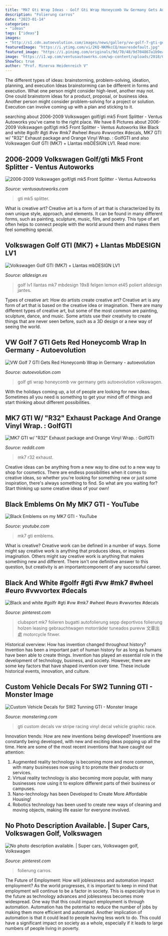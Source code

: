 ```yaml
---
title: "Mk7 Gti Wrap Ideas - Golf Gti Wrap Honeycomb Vw Germany Gets Autoevolution Volkswagen"
description: "Folierung carros"
date: "2023-01-14"
categories:
- "ideas"
tags: ["ideas"]
images:
- "http://s1.cdn.autoevolution.com/images/news/gallery/vw-golf-7-gti-gets-red-honeycomb-wrap-in-germany-photo-gallery_12.jpg"
featuredImage: "https://i.ytimg.com/vi/2KQ-NKMkcCQ/maxresdefault.jpg"
featured_image: "https://i.pinimg.com/originals/9d/70/48/9d704867a1b9eac152554d197b526a97.jpg"
image: "https://i1.wp.com/ventusautoworks.com/wp-content/uploads/2018/05/36606399_10155872261473795_4718894977730478080_n.jpg?fit=800,574&amp;ssl=1"
ShowToc: true
author: "Prof. Minerva Heidenreich V"
---
```



The different types of ideas: brainstorming, problem-solving, ideation, planning, and execution
Ideas brainstorming can be different in forms and execution. What one person might consider high-level, another may not. One could brainstorm ideas for a product, proposal, or business idea. Another person might consider problem-solving for a project or solution. Execution can involve coming up with a plan and sticking to it.

	

		
searching about 2006-2009 Volkswagen golf/gti mk5 Front Splitter - Ventus Autoworks you've came to the right place. We have 8 Pictures about 2006-2009 Volkswagen golf/gti mk5 Front Splitter - Ventus Autoworks like Black and white #golfr #gti #vw #mk7 #wheel #euro #vwvortex #decals, MK7 GTI w/ &quot;R32&quot; Exhaust package and Orange Vinyl Wrap. : GolfGTI and also Volkswagen Golf GTI (MK7) + Llantas mbDESIGN LV1. Read more:
		
    
## 2006-2009 Volkswagen Golf/gti Mk5 Front Splitter - Ventus Autoworks

<img loading=lazy src="https://i1.wp.com/ventusautoworks.com/wp-content/uploads/2018/05/36606399_10155872261473795_4718894977730478080_n.jpg?fit=800,574&amp;ssl=1" onerror="this.onerror=null;this.src='https://tse1.mm.bing.net/th?id=OIP.nZB8QDFQ9BCMoXUz62qjgQHaFU&amp;pid=15.1';" alt="2006-2009 Volkswagen golf/gti mk5 Front Splitter - Ventus Autoworks">

_Source: ventusautoworks.com_

>gti mk5 splitter. 

	

What is creative art?
Creative art is a form of art that is characterized by its own unique style, approach, and elements. It can be found in many different forms, such as painting, sculpture, music, film, and poetry. This type of art often helps to connect people with the world around them and makes them feel something special.

    
## Volkswagen Golf GTI (MK7) + Llantas MbDESIGN LV1

<img loading=lazy src="https://alldesign.es/wp-content/uploads/2016/01/Llantas-mbDESIGN-LV1-19x8.5-VW-Golf-GTI-MK7-VII-7-Negro-Jantes-Wheels-01.jpg" onerror="this.onerror=null;this.src='https://tse4.mm.bing.net/th?id=OIP.OpYW39nItj0Kg0c_6g9awgHaEH&amp;pid=15.1';" alt="Volkswagen Golf GTI (MK7) + Llantas mbDESIGN LV1">

_Source: alldesign.es_

>golf lv1 llantas mk7 mbdesign 19x8 felgen lemon et45 poliert alldesign jantes. 

	

Types of creative art: How do artists create creative art?
Creative art is any form of art that is based on the creative idea or imagination. There are many different types of creative art, but some of the most common are painting, sculpture, dance, and music. Some artists use their creativity to create things that are never seen before, such as a 3D design or a new way of seeing the world.

    
## VW Golf 7 GTI Gets Red Honeycomb Wrap In Germany - Autoevolution

<img loading=lazy src="http://s1.cdn.autoevolution.com/images/news/gallery/vw-golf-7-gti-gets-red-honeycomb-wrap-in-germany-photo-gallery_12.jpg" onerror="this.onerror=null;this.src='https://tse4.mm.bing.net/th?id=OIP.4NmeNJYQrl7Qa-dcEs6RIgHaE7&amp;pid=15.1';" alt="VW Golf 7 GTI Gets Red Honeycomb Wrap in Germany - autoevolution">

_Source: autoevolution.com_

>golf gti wrap honeycomb vw germany gets autoevolution volkswagen. 

	

With the holidays coming up, a lot of people are looking for new ideas. Sometimes all you need is something to get your mind off of things and start thinking about different possibilities. 

    
## MK7 GTI W/ &quot;R32&quot; Exhaust Package And Orange Vinyl Wrap. : GolfGTI

<img loading=lazy src="https://external-preview.redd.it/ZgDvM5wVr3cj8ZJq6Lh8o4XGLLI1SnSFYDlzsh7NpXc.jpg?auto=webp&amp;s=16ee3dca1dfab27b92d59e89cdff3c1ae5bd3342" onerror="this.onerror=null;this.src='https://tse2.mm.bing.net/th?id=OIP.vqKEmiycLu7jnY-OiPY5nAHaE8&amp;pid=15.1';" alt="MK7 GTI w/ &quot;R32&quot; Exhaust package and Orange Vinyl Wrap. : GolfGTI">

_Source: reddit.com_

>mk7 r32 exhaust. 

	

Creative ideas can be anything from a new way to dine out to a new way to shop for cosmetics. There are endless possibilities when it comes to creative ideas, so whether you're looking for something new or just some inspiration, there's always something to find. So what are you waiting for? Start thinking up some creative ideas of your own!

    
## Black Emblems On My MK7 GTI - YouTube

<img loading=lazy src="https://i.ytimg.com/vi/2KQ-NKMkcCQ/maxresdefault.jpg" onerror="this.onerror=null;this.src='https://tse2.mm.bing.net/th?id=OIP.ICklL3ivLCt2x4A3qLM80wHaEK&amp;pid=15.1';" alt="Black Emblems on my MK7 GTI - YouTube">

_Source: youtube.com_

>mk7 gti emblems. 

	

What is creative?
Creative work can be defined in a number of ways. Some might say creative work is anything that produces ideas, or inspires imagination. Others might say creative work is anything that makes something new and different. There isn't one definitive answer to this question, but creativity is an importantcomponent of any successful career.

    
## Black And White #golfr #gti #vw #mk7 #wheel #euro #vwvortex #decals

<img loading=lazy src="https://i.pinimg.com/originals/9d/70/48/9d704867a1b9eac152554d197b526a97.jpg" onerror="this.onerror=null;this.src='https://tse3.mm.bing.net/th?id=OIP.-BwcuB1j6GvY4oTPEfPpHgHaHa&amp;pid=15.1';" alt="Black and white #golfr #gti #vw #mk7 #wheel #euro #vwvortex #decals">

_Source: pinterest.com_

>clubsport mk7 folieren bugatti autofolierung sepp deportivos folierung holzen leasing gebrauchtwagen motorräder tuneados purevw 文章出處 motorcycle fitwer. 

	

Historical overview: How has invention changed throughout history?
Invention has been a important part of human history for as long as humans have been able to create things. Invention has played an essential role in the development of technology, business, and society. However, there are some key factors that have shaped invention over time. These include historical events, innovation, and culture.

    
## Custom Vehicle Decals For SW2 Tunning GTI - Monster Image

<img loading=lazy src="http://www.monsterimg.com/wp-content/uploads/2015/09/Custom-Graphic-Installation-1024x525.jpg" onerror="this.onerror=null;this.src='https://tse2.mm.bing.net/th?id=OIP.IjznMzFlWyL_wBJ8WE3A4AHaDz&amp;pid=15.1';" alt="Custom Vehicle Decals for SW2 Tunning GTI - Monster Image">

_Source: monsterimg.com_

>gti custom decals vw stripe racing vinyl decal vehicle graphic race. 

	

Innovation trends: How are new inventions being developed?
Inventions are constantly being developed, with new and exciting ideas popping up all the time. Here are some of the most recent inventions that have caught our attention:
1. Augmented reality technology is becoming more and more common, with many businesses now using it to promote their products or services.
2. Virtual reality technology is also becoming more popular, with many businesses now using it to explore different parts of their business or campuses.
3. Nano-technology has been Developed to Create More Affordable Housing!
4. Robotics technology has been used to create new ways of cleaning and moving objects, making life easier for everyone involved.

    
## No Photo Description Available. | Super Cars, Volkswagen Golf, Volkswagen

<img loading=lazy src="https://i.pinimg.com/originals/6a/98/64/6a98641ae5495772521aa45a5ccafe9e.jpg" onerror="this.onerror=null;this.src='https://tse2.mm.bing.net/th?id=OIP.2MFlB2BHYCNwHxw0220uSwHaIN&amp;pid=15.1';" alt="No photo description available. | Super cars, Volkswagen golf, Volkswagen">

_Source: pinterest.com_

>folierung carros. 

	

The Future of Employment: How will joblessness and automation impact employment?
As the world progresses, it is important to keep in mind that employment will continue to be a factor in society. This is especially true in the future as technology advances and joblessness becomes more widespread. One way that this could impact employment is through automation. Automation has the potential to reduce the number of jobs by making them more efficient and automated. Another implication of automation is that it could lead to people having less work to do. This could have a significant impact on society as a whole, especially if it leads to large numbers of people living in poverty.

